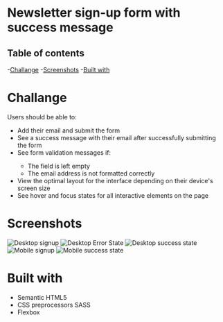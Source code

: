 # Newsletter sign-up form with success message

## Table of contents

-[Challange](#challenge)
-[Screenshots](#screenshot)
-[Built with](#builtwith)

# Challange
Users should be able to:
<ul>
  <li>Add their email and submit the form</li>
    <li>See a success message with their email after successfully submitting the form</li>
  <li>See form validation messages if:</li>
  <ul style="list-style-type:circle;">
    <li>The field is left empty</li>
        <li>The email address is not formatted correctly</li>
  </ul>
  <li>View the optimal layout for the interface depending on their device's screen size</li>
  <li>See hover and focus states for all interactive elements on the page</li>
</ul>

# Screenshots

![Desktop signup](image.png)
![Desktop Error State](image-1.png)
![Desktop success state](image-2.png)
![Mobile signup](image-3.png)
![Mobile success state](image-4.png)

# Built with

- Semantic HTML5
- CSS preprocessors SASS
- Flexbox




